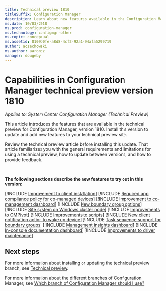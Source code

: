 ```yaml
---
title: Technical preview 1810
titleSuffix: Configuration Manager
description: Learn about new features available in the Configuration Manager technical preview branch version 1810.
ms.date: 10/03/2018
ms.prod: configuration-manager
ms.technology: configmgr-other
ms.topic: conceptual
ms.assetid: 8109d0fe-a8d8-4cf2-92a1-94afa5299719
author: aczechowski
ms.author: aaroncz
manager: dougeby
---
```


# Capabilities in Configuration Manager technical preview version 1810 

*Applies to: System Center Configuration Manager (Technical Preview)*

This article introduces the features that are available in the technical preview for Configuration Manager, version 1810. Install this version to update and add new features to your technical preview site. 

Review the [technical preview](/sccm/core/get-started/technical-preview) article before installing this update. That article familiarizes you with the general requirements and limitations for using a technical preview, how to update between versions, and how to provide feedback.     


<!--  Known Issues Template
## Known issues 

[!INCLUDE [known issue title](includes/known-issue-bugid.md)]

-->



<br>

**The following sections describe the new features to try out in this version:**  

[!INCLUDE [Improvement to client installation](includes/1810/1358840.md)]
[!INCLUDE [Required app compliance policy for co-managed devices](includes/1810/1358196.md)]
[!INCLUDE [Improvement to co-management dashboard](includes/1810/1358980.md)]
[!INCLUDE [New boundary group options](includes/1810/1358749.md)]
[!INCLUDE [Site system on Windows cluster node](includes/1810/1359132.md)]
[!INCLUDE [Improvements to CMPivot](includes/1810/1359068.md)]
[!INCLUDE [Improvements to scripts](includes/1810/1358239.md)]
[!INCLUDE [New client notification action to wake up device](includes/1810/1317364.md)]
[!INCLUDE [Task sequence support for boundary groups](includes/1810/1359025.md)]
[!INCLUDE [Management insights dashboard](includes/1810/1357979.md)]
[!INCLUDE [In-console documentation dashboard](includes/1810/1357546.md)]
[!INCLUDE [Improvements to driver maintenance](includes/1810/1358270.md)]


## Next steps

For more information about installing or updating the technical preview branch, see [Technical preview](/sccm/core/get-started/technical-preview).    

For more information about the different branches of Configuration Manager, see [Which branch of Configuration Manager should I use?](/sccm/core/understand/which-branch-should-i-use)